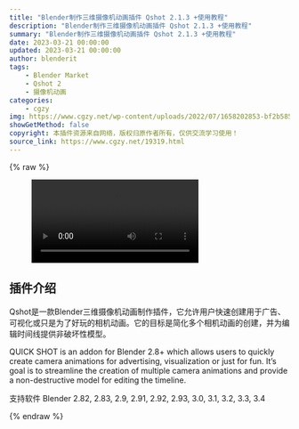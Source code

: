 ```yaml
---
title: "Blender制作三维摄像机动画插件 Qshot 2.1.3 +使用教程"
description: "Blender制作三维摄像机动画插件 Qshot 2.1.3 +使用教程"
summary: "Blender制作三维摄像机动画插件 Qshot 2.1.3 +使用教程"
date: 2023-03-21 00:00:00
updated: 2023-03-21 00:00:00
author: blenderit
tags: 
    - Blender Market
    - Qshot 2
    - 摄像机动画
categories:
    - cgzy
img: https://www.cgzy.net/wp-content/uploads/2022/07/1658202853-bf2b585aaeb7a04.jpg
showGetMethod: false
copyright: 本插件资源来自网络，版权归原作者所有，仅供交流学习使用！
source_link: https://www.cgzy.net/19319.html
---
```


{% raw %}
<figure class="wp-block-video aligncenter"><video controls src="https://cloud.video.taobao.com/play/u/717183932/p/1/e/6/t/1/370040631135.mp4"></video></figure><div class="wp-block-pandastudio-title"><div class="title_style_01"><h2 id="h2-0">插件介绍</h2></div></div><p class="is-style-text-indent-2em">Qshot是一款Blender三维摄像机动画制作插件，它允许用户快速创建用于广告、可视化或只是为了好玩的相机动画。它的目标是简化多个相机动画的创建，并为编辑时间线提供非破坏性模型。</p><p>QUICK SHOT is an addon for Blender 2.8+ which allows users to quickly create camera animations for advertising, visualization or just for fun. It’s goal is to streamline the creation of multiple camera animations and provide a non-destructive model for editing the timeline.</p><div class="wp-block-pandastudio-tips"><div class="tip success "><p>支持软件 Blender 2.82, 2.83, 2.9, 2.91, 2.92, 2.93, 3.0, 3.1, 3.2, 3.3, 3.4</p>
</div></div>
<div style="display: none">cgzy</div>
{% endraw %}